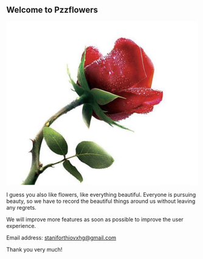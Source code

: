 ## Welcome to Pzzflowers

![Image](1024.png)

I guess you also like flowers, like everything beautiful. 
Everyone is pursuing beauty, 
so we have to record the beautiful things around us without leaving any regrets.

We will improve more features as soon as possible to improve the user experience.

Email address: staniforthiovxhg@gmail.com

Thank you very much!

